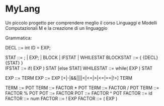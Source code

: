 # MyLang

Un piccolo progetto per comprendere meglio il corso Linguaggi e Modelli Computazionali M e la creazione di un linguaggio

Grammatica:

DECL ::= int ID = EXP;

STAT ::= ; | EXP; | BLOCK | IFSTAT | WHILESTAT
BLOCKSTAT ::= { {DECL}{STAT} }	
IFSTAT ::= if( EXP ) STAT [else STAT]
WHILESTAT ::= while( EXP ) STAT

EXP ::= TERM
EXP ::= EXP [+|-|&&||||<|<=|>|<=|==|!=] TERM

TERM ::= POT
TERM ::= FACTOR * POT
TERM ::= FACTOR / POT
TERM ::= FACTOR % POT
POT ::= FACTOR
POT ::= FACTOR ^ POT
FACTOR ::= id
FACTOR ::= num
FACTOR ::= ! EXP
FACTOR ::= ( EXP )
